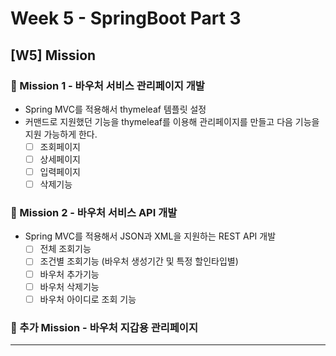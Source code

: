 # Week 5 - SpringBoot Part 3

## [W5] Mission

### 📌 Mission 1 - 바우처 서비스 관리페이지 개발

- Spring MVC를 적용해서 thymeleaf 템플릿 설정
- 커맨드로 지원했던 기능을 thymeleaf를 이용해 관리페이지를 만들고 다음 기능을 지원 가능하게 한다.
    - [ ]  조회페이지
    - [ ]  상세페이지
    - [ ]  입력페이지
    - [ ]  삭제기능

### 📌 Mission 2 - 바우처 서비스 API 개발

- Spring MVC를 적용해서 JSON과 XML을 지원하는 REST API 개발
    - [ ]  전체 조회기능
    - [ ]  조건별 조회기능 (바우처 생성기간 및 특정 할인타입별)
    - [ ]  바우처 추가기능
    - [ ]  바우처 삭제기능
    - [ ]  바우처 아이디로 조회 기능

### 📌 추가 Mission - 바우처 지갑용 관리페이지

___